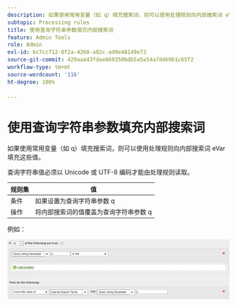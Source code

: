 ```yaml
---
description: 如果使用常用变量（如 q）填充搜索词，则可以使用处理规则向内部搜索词 eVar 填充这些值。
subtopic: Processing rules
title: 使用查询字符串参数填充内部搜索词
feature: Admin Tools
role: Admin
exl-id: bc7cc712-0f2a-4260-a82c-ad0e48149e73
source-git-commit: 429aaa43fdae669350bdb5a5a54a7d4b9b1c65f2
workflow-type: tm+mt
source-wordcount: '116'
ht-degree: 100%

---
```


# 使用查询字符串参数填充内部搜索词

如果使用常用变量（如 q）填充搜索词，则可以使用处理规则向内部搜索词 eVar 填充这些值。

查询字符串值必须以 Unicode 或 UTF-8 编码才能由处理规则读取。

| 规则集 | 值 |
|---|---|
| 条件 | 如果设置为查询字符串参数 q |
| 操作 | 将内部搜索词的值覆盖为查询字符串参数 q |

例如：

![](assets/populate-internal-search-terms.png)
